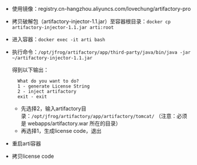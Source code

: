 - 使用镜像：registry.cn-hangzhou.aliyuncs.com/lovechung/artifactory-pro
- 拷贝破解包（artifactory-injector-1.1.jar）至容器根目录：`docker cp artifactory-injector-1.1.jar arti:root`
- 进入容器：`docker exec -it arti bash`
- 执行命令：`/opt/jfrog/artifactory/app/third-party/java/bin/java -jar ~/artifactory-injector-1.1.jar`
  
  得到以下输出：
  ```shell
    What do you want to do?
    1 - generate License String
    2 - inject artifactory
    exit - exit
  ```
  
  - 先选择2，输入artifactory目录：`/opt/jfrog/artifactory/app/artifactory/tomcat/` （注意：必须是 webapps/artifactory.war 所在的目录）
  - 再选择1，生成license code，退出
- 重启arti容器
- 拷贝license code
